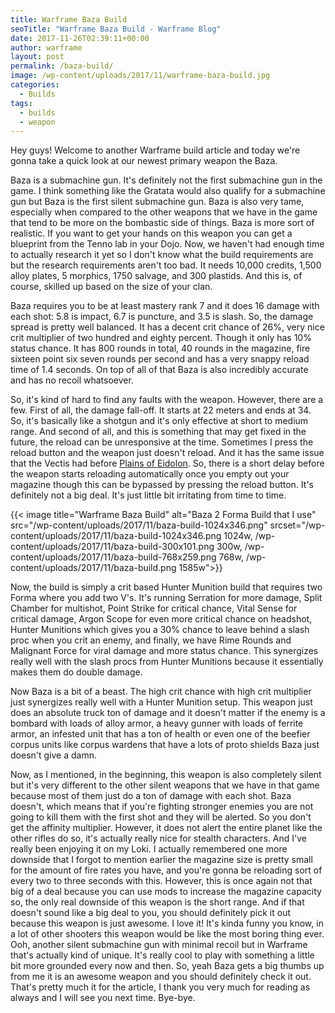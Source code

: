 ```yaml
---
title: Warframe Baza Build
seoTitle: "Warframe Baza Build - Warframe Blog"
date: 2017-11-26T02:39:11+00:00
author: warframe
layout: post
permalink: /baza-build/
image: /wp-content/uploads/2017/11/warframe-baza-build.jpg
categories:
  - Builds
tags:
  - builds
  - weapon
---
```

Hey guys! Welcome to another Warframe build article and today we're gonna take a quick look at our newest primary weapon the Baza. <!--more-->

Baza is a submachine gun. It's definitely not the first submachine gun in the game. I think something like the Gratata would also qualify for a submachine gun but Baza is the first silent submachine gun. Baza is also very tame, especially when compared to the other weapons that we have in the game that tend to be more on the bombastic side of things. Baza is more sort of realistic. If you want to get your hands on this weapon you can get a blueprint from the Tenno lab in your Dojo. Now, we haven't had enough time to actually research it yet so I don't know what the build requirements are but the research requirements aren't too bad. It needs 10,000 credits, 1,500 alloy plates, 5 morphics, 1750 salvage, and 300 plastids. And this is, of course, skilled up based on the size of your clan.

Baza requires you to be at least mastery rank 7 and it does 16 damage with each shot: 5.8 is impact, 6.7 is puncture, and 3.5 is slash. So, the damage spread is pretty well balanced. It has a decent crit chance of 26%, very nice crit multiplier of two hundred and eighty percent. Though it only has 10% status chance. It has 800 rounds in total, 40 rounds in the magazine, fire sixteen point six seven rounds per second and has a very snappy reload time of 1.4 seconds. On top of all of that Baza is also incredibly accurate and has no recoil whatsoever.

So, it's kind of hard to find any faults with the weapon. However, there are a few. First of all, the damage fall-off. It starts at 22 meters and ends at 34. So, it's basically like a shotgun and it's only effective at short to medium range. And second of all, and this is something that may get fixed in the future, the reload can be unresponsive at the time. Sometimes I press the reload button and the weapon just doesn't reload. And it has the same issue that the Vectis had before [Plains of Eidolon](https://warframeblog.com/get-started-plains-of-eidolon/). So, there is a short delay before the weapon starts reloading automatically once you empty out your magazine though this can be bypassed by pressing the reload button. It's definitely not a big deal. It's just little bit irritating from time to time.

{{< image title="Warframe Baza Build" alt="Baza 2 Forma Build that I use" src="/wp-content/uploads/2017/11/baza-build-1024x346.png" srcset="/wp-content/uploads/2017/11/baza-build-1024x346.png 1024w, /wp-content/uploads/2017/11/baza-build-300x101.png 300w, /wp-content/uploads/2017/11/baza-build-768x259.png 768w, /wp-content/uploads/2017/11/baza-build.png 1585w">}}

Now, the build is simply a crit based Hunter Munition build that requires two Forma where you add two V's. It's running Serration for more damage, Split Chamber for multishot, Point Strike for critical chance, Vital Sense for critical damage, Argon Scope for even more critical chance on headshot, Hunter Munitions which gives you a 30% chance to leave behind a slash proc when you crit an enemy, and finally, we have Rime Rounds and Malignant Force for viral damage and more status chance. This synergizes really well with the slash procs from Hunter Munitions because it essentially makes them do double damage.

Now Baza is a bit of a beast. The high crit chance with high crit multiplier just synergizes really well with a Hunter Munition setup. This weapon just does an absolute truck ton of damage and it doesn't matter if the enemy is a bombard with loads of alloy armor, a heavy gunner with loads of ferrite armor, an infested unit that has a ton of health or even one of the beefier corpus units like corpus wardens that have a lots of proto shields Baza just doesn't give a damn.

Now, as I mentioned, in the beginning, this weapon is also completely silent but it's very different to the other silent weapons that we have in that game because most of them just do a ton of damage with each shot. Baza doesn't, which means that if you're fighting stronger enemies you are not going to kill them with the first shot and they will be alerted. So you don't get the affinity multiplier. However, it does not alert the entire planet like the other rifles do so, it's actually really nice for stealth characters. And I've really been enjoying it on my Loki. I actually remembered one more downside that I forgot to mention earlier the magazine size is pretty small for the amount of fire rates you have, and you're gonna be reloading sort of every two to three seconds with this. However, this is once again not that big of a deal because you can use mods to increase the magazine capacity so, the only real downside of this weapon is the short range. And if that doesn't sound like a big deal to you, you should definitely pick it out because this weapon is just awesome. I love it! It's kinda funny you know, in a lot of other shooters this weapon would be like the most boring thing ever. Ooh, another silent submachine gun with minimal recoil but in Warframe that's actually kind of unique. It's really cool to play with something a little bit more grounded every now and then. So, yeah Baza gets a big thumbs up from me it is an awesome weapon and you should definitely check it out. That's pretty much it for the article, I thank you very much for reading as always and I will see you next time. Bye-bye.